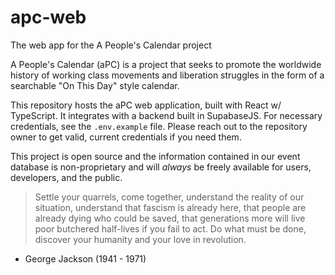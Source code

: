 # apc-web
The web app for the A People's Calendar project

A People's Calendar (aPC) is a project that seeks to promote the worldwide history of working class movements and liberation struggles in the form of a searchable "On This Day" style calendar.

This repository hosts the aPC web application, built with React w/ TypeScript. It integrates with a backend built in SupabaseJS. For necessary credentials, see the `.env.example` file. Please reach out to the repository owner to get valid, current credentials if you need them.

This project is open source and the information contained in our event database is non-proprietary and will *always* be freely available for users, developers, and the public.

> Settle your quarrels, come together, understand the reality of our situation, understand that fascism is already here, that people are already dying who could be saved, that generations more will live poor butchered half-lives if you fail to act. Do what must be done, discover your humanity and your love in revolution.

- George Jackson (1941 - 1971)